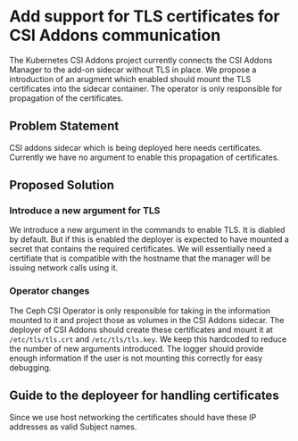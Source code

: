# Add support for TLS certificates for CSI Addons communication

The Kubernetes CSI Addons project currently connects the CSI Addons Manager to the add-on sidecar without TLS in place.
We propose a introduction of an arugment which enabled should mount the TLS certificates into the sidecar container.
The operator is only responsible for propagation of the certificates.

## Problem Statement

CSI addons sidecar which is being deployed here needs certificates. Currently we have no argument to enable this propagation of certificates.

## Proposed Solution

###  Introduce a new argument for TLS

We introduce a new argument in the commands to enable TLS. It is diabled by default. But if this is enabled the deployer is expected to have mounted a secret that contains the required certificates. We will essentially need a certifiate that is compatible with the hostname that the manager will be issuing network calls using it. 


### Operator changes

The Ceph CSI Operator is only responsible for taking in the information mounted to it and project those as volumes in the CSI Addons sidecar. The deployer of CSI Addons should create these certificates and mount it at `/etc/tls/tls.crt` and `/etc/tls/tls.key`. We keep this hardcoded to reduce the number of new arguments introduced. The logger should provide enough information if the user is not mounting this correctly for easy debugging.

## Guide to the deployeer for handling certificates

Since we use host networking the certificates should have these IP addresses as valid Subject names.
